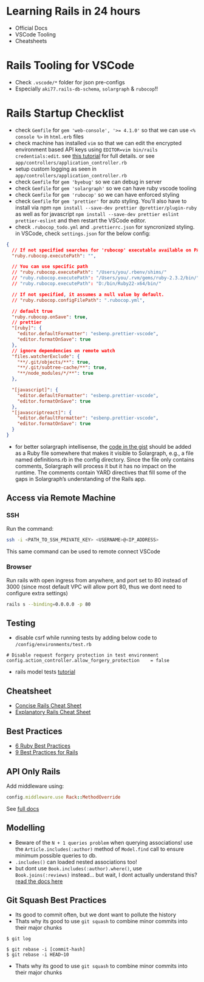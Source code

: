 # Learning Rails in 24 hours
- Official Docs
- VSCode Tooling
- Cheatsheets

# Rails Tooling for VSCode
- Check `.vscode/*` folder for json pre-configs
- Especially `aki77.rails-db-schema`, `solargraph` & `rubocop`!!

# Rails Startup Checklist

- check `Gemfile` for `gem 'web-console', '>= 4.1.0'` so that we can use `<% console %>` in `html.erb` files
- check machine has installed `vim` so that we can edit the encrypted environment based API keys using `EDITOR=vim bin/rails credentials:edit`. see [this tutorial](https://blog.engineyard.com/rails-encrypted-credentials-on-rails-5.2) for full details. or see `app/controllers/application_controller.rb`
- setup custom logging as seen in `app/controllers/application_controller.rb`
- check `Gemfile` for `gem 'byebug'` so we can debug in server
- check `Gemfile` for `gem 'solargraph'` so we can have ruby vscode tooling
- check `Gemfile` for `gem 'rubocop'` so we can have enforced styling
- check `Gemfile` for `gem 'prettier'` for auto styling. You'll also have to install via npm `npm install --save-dev prettier @prettier/plugin-ruby` as well as for javascript `npm install --save-dev prettier eslint prettier-eslint` and then restart the VSCode editor.
- check `.rubocop_todo.yml` and `.prettierrc.json` for syncronized styling. in VSCode, check `settings.json` for the below config:

```json
{
  // If not specified searches for 'rubocop' executable available on PATH (default and recommended)
  "ruby.rubocop.executePath": "",

  // You can use specific path
  // "ruby.rubocop.executePath": "/Users/you/.rbenv/shims/"
  // "ruby.rubocop.executePath": "/Users/you/.rvm/gems/ruby-2.3.2/bin/"
  // "ruby.rubocop.executePath": "D:/bin/Ruby22-x64/bin/"

  // If not specified, it assumes a null value by default.
  // "ruby.rubocop.configFilePath": ".rubocop.yml",

  // default true
  "ruby.rubocop.onSave": true,
  // prettier
  "[ruby]": {
    "editor.defaultFormatter": "esbenp.prettier-vscode",
    "editor.formatOnSave": true
  },
  // ignore dependencies on remote watch
  "files.watcherExclude": {
    "**/.git/objects/**": true,
    "**/.git/subtree-cache/**": true,
    "**/node_modules/*/**": true
  },

  "[javascript]": {
    "editor.defaultFormatter": "esbenp.prettier-vscode",
    "editor.formatOnSave": true
  },
  "[javascriptreact]": {
    "editor.defaultFormatter": "esbenp.prettier-vscode",
    "editor.formatOnSave": true
  }
}
```

- for better solargraph intellisense, the [code in the gist](https://gist.github.com/castwide/28b349566a223dfb439a337aea29713e) should be added as a Ruby file somewhere that makes it visible to Solargraph, e.g., a file named definitions.rb in the config directory. Since the file only contains comments, Solargraph will process it but it has no impact on the runtime. The comments contain YARD directives that fill some of the gaps in Solargraph’s understanding of the Rails app.


## Access via Remote Machine

### SSH
Run the command:
```sh
ssh -i <PATH_TO_SSH_PRIVATE_KEY> <USERNAME>@<IP_ADDRESS>
```
This same command can be used to remote connect VSCode

### Browser
Run rails with open ingress from anywhere, and port set to 80 instead of 3000 (since most default VPC will allow port 80, thus we dont need to configure extra settings)
```sh
rails s --binding=0.0.0.0 -p 80
```


## Testing

- disable csrf while running tests by adding below code to `/config/environments/test.rb`
```
# Disable request forgery protection in test environment
config.action_controller.allow_forgery_protection    = false
```

- rails model tests [tutorial](https://semaphoreci.com/community/tutorials/how-to-test-rails-models-with-minitest)


## Cheatsheet

- [Concise Rails Cheat Sheet](https://dev.to/ericchapman/my-beloved-ruby-on-rails-cheat-sheet-50pi)
- [Explanatory Rails Cheat Sheet](https://gist.github.com/mdang/95b4f54cadf12e7e0415)

## Best Practices

- [6 Ruby Best Practices](https://www.codementor.io/ruby-on-rails/tutorial/6-ruby-best-practices-beginners-should-know)
- [9 Best Practices for Rails](https://dzone.com/articles/9-best-practices-to-follow-while-coding-in-rails-1)


## API Only Rails

Add middleware using:
```rb
config.middleware.use Rack::MethodOverride
```

See [full docs](https://guides.rubyonrails.org/api_app.html)


## Modelling
- Beware of the `N + 1 queries problem` when querying associations! use the `Article.includes(:author)` method of `Model.find` call to ensure minimum possible queries to db.
- `.includes()` can loaded nested associations too!
- but dont use `Book.includes(:author).where()`, use `Book.joins(:reviews)` instead... but wait, I dont actually understand this? [read the docs here](https://guides.rubyonrails.org/association_basics.html#belongs-to-association-reference)


## Git Squash Best Practices
- Its good to commit often, but we dont want to pollute the history
- Thats why its good to use `git squash` to combine minor commits into their major chunks

```
$ git log

$ git rebase -i [commit-hash]
$ git rebase -i HEAD~10
```
- Thats why its good to use `git squash` to combine minor commits into their major chunks
